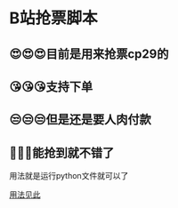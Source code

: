 # B站抢票脚本

## 😍😍😍目前是用来抢票cp29的

## 😘😘😘支持下单

## 😒😒😒但是还是要人肉付款

## 🤣🤣🤣能抢到就不错了

用法就是运行python文件就可以了

[用法见此](https://github.com/mikumifa/biliTickerBuy/issues/6#issuecomment-1525406365)

